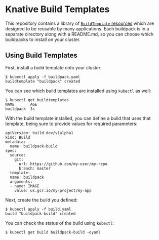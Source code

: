# Knative Build Templates

This repository contains a library of
[`BuildTemplate` resources](https://github.com/knative/build) which
are designed to be reusable by many applications. Each buildpack is in
a separate directory along with a README.md, so you can choose which
buildpacks to install on your cluster.

## Using Build Templates

First, install a build template onto your cluster:

```
$ kubectl apply -f buildpack.yaml
buildtemplate "buildpack" created
```

You can see which build templates are installed using `kubectl` as well:

```
$ kubectl get buildtemplates
NAME       AGE
buildpack  3s
```

With the build template installed, you can define a build that uses that
template, being sure to provide values for required parameters:

```
apiVersion: build.dev/v1alpha1
kind: Build
metadata:
  name: buildpack-build
spec:
  source:
    git:
      url: https://github.com/my-user/my-repo
      branch: master
  template:
  name: buildpack
  arguments:
  - name: IMAGE
    value: us.gcr.io/my-project/my-app
```

Next, create the build you defined:

```
$ kubectl apply -f build.yaml
build "buildpack-build" created
```

You can check the status of the build using `kubectl`:

```
$ kubectl get build buildpack-build -oyaml
```
